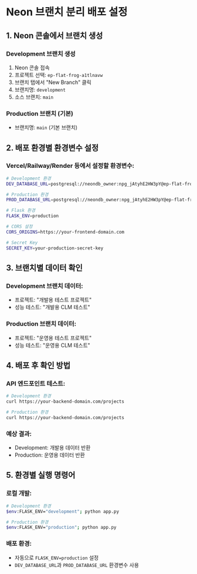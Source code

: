 # Neon 브랜치 분리 배포 설정

## 1. Neon 콘솔에서 브랜치 생성

### Development 브랜치 생성
1. Neon 콘솔 접속
2. 프로젝트 선택: `ep-flat-frog-a1tlnavw`
3. 브랜치 탭에서 "New Branch" 클릭
4. 브랜치명: `development`
5. 소스 브랜치: `main`

### Production 브랜치 (기본)
- 브랜치명: `main` (기본 브랜치)

## 2. 배포 환경별 환경변수 설정

### Vercel/Railway/Render 등에서 설정할 환경변수:

```bash
# Development 환경
DEV_DATABASE_URL=postgresql://neondb_owner:npg_jAtyhE2HW3pY@ep-flat-frog-a1tlnavw-pooler.ap-southeast-1.aws.neon.tech/neondb?sslmode=require&channel_binding=require

# Production 환경  
PROD_DATABASE_URL=postgresql://neondb_owner:npg_jAtyhE2HW3pY@ep-flat-frog-a1tlnavw-pooler.ap-southeast-1.aws.neon.tech/neondb?sslmode=require&channel_binding=require

# Flask 환경
FLASK_ENV=production

# CORS 설정
CORS_ORIGINS=https://your-frontend-domain.com

# Secret Key
SECRET_KEY=your-production-secret-key
```

## 3. 브랜치별 데이터 확인

### Development 브랜치 데이터:
- 프로젝트: "개발용 테스트 프로젝트"
- 성능 테스트: "개발용 CLM 테스트"

### Production 브랜치 데이터:
- 프로젝트: "운영용 테스트 프로젝트"  
- 성능 테스트: "운영용 CLM 테스트"

## 4. 배포 후 확인 방법

### API 엔드포인트 테스트:
```bash
# Development 환경
curl https://your-backend-domain.com/projects

# Production 환경  
curl https://your-backend-domain.com/projects
```

### 예상 결과:
- Development: 개발용 데이터 반환
- Production: 운영용 데이터 반환

## 5. 환경별 실행 명령어

### 로컬 개발:
```bash
# Development 환경
$env:FLASK_ENV="development"; python app.py

# Production 환경
$env:FLASK_ENV="production"; python app.py
```

### 배포 환경:
- 자동으로 `FLASK_ENV=production` 설정
- `DEV_DATABASE_URL`과 `PROD_DATABASE_URL` 환경변수 사용 